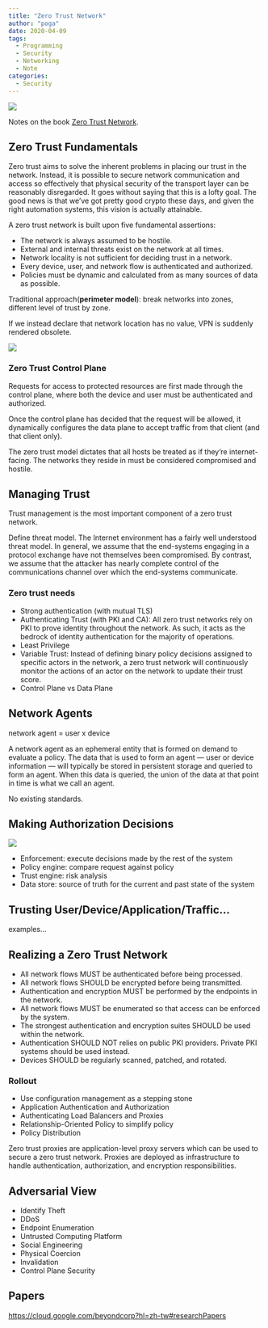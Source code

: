 ```yaml
---
title: "Zero Trust Network"
author: "poga"
date: 2020-04-09
tags:
  - Programming
  - Security
  - Networking
  - Note
categories:
  - Security
---
```


![](/post/2020-04-09_zero-trust-network/book.jpg)

Notes on the book [Zero Trust Network](https://www.amazon.com/Zero-Trust-Networks-Building-Untrusted/dp/1491962194).

<!--more-->

## Zero Trust Fundamentals

Zero trust aims to solve the inherent problems in placing our trust in the network. Instead, it is possible to secure network communication and access so effectively that physical security of the transport layer can be reasonably disregarded. It goes without saying that this is a lofty goal. The good news is that we’ve got pretty good crypto these days, and given the right automation systems, this vision is actually attainable.

A zero trust network is built upon five fundamental assertions:

* The network is always assumed to be hostile.
* External and internal threats exist on the network at all times.
* Network locality is not sufficient for deciding trust in a network.
* Every device, user, and network flow is authenticated and authorized.
* Policies must be dynamic and calculated from as many sources of data as possible.

Traditional approach(**perimeter model**): break networks into zones, different level of trust by zone.

If we instead declare that network location has no value, VPN is suddenly rendered obsolete.

![](/post/2020-04-09_zero-trust-network/architecture.png)

### Zero Trust Control Plane

Requests for access to protected resources are first made through the control plane, where both the device and user must be authenticated and authorized.

Once the control plane has decided that the request will be allowed, it dynamically configures the data plane to accept traffic from that client (and that client only).

The zero trust model dictates that all hosts be treated as if they’re internet-facing. The networks they reside in must be considered compromised and hostile.

## Managing Trust
Trust management is the most important component of a zero trust network.

Define threat model. The Internet environment has a fairly well understood threat model. In general, we assume that the end-systems engaging in a protocol exchange have not themselves been compromised. By contrast, we assume that the attacker has nearly complete control of the communications channel over which the end-systems communicate.

### Zero trust needs

* Strong authentication (with mutual TLS)
* Authenticating Trust (with PKI and CA): All zero trust networks rely on PKI to prove identity throughout the network. As such, it acts as the bedrock of identity authentication for the majority of operations.
* Least Privilege
* Variable Trust: Instead of defining binary policy decisions assigned to specific actors in the network, a zero trust network will continuously monitor the actions of an actor on the network to update their trust score.
* Control Plane vs Data Plane

## Network Agents
network agent = user x device

A network agent as an ephemeral entity that is formed on demand to evaluate a policy. The data that is used to form an agent — user or device information — will typically be stored in persistent storage and queried to form an agent. When this data is queried, the union of the data at that point in time is what we call an agent.

No existing standards.

## Making Authorization Decisions

![](/post/2020-04-09_zero-trust-network/authorization.png)

* Enforcement: execute decisions made by the rest of the system
* Policy engine: compare request against policy
* Trust engine: risk analysis
* Data store: source of truth for the current and past state of the system

## Trusting User/Device/Application/Traffic...

examples...

## Realizing a Zero Trust Network

* All network flows MUST be authenticated before being processed.
* All network flows SHOULD be encrypted before being transmitted.
* Authentication and encryption MUST be performed by the endpoints in the network.
* All network flows MUST be enumerated so that access can be enforced by the system.
* The strongest authentication and encryption suites SHOULD be used within the network.
* Authentication SHOULD NOT relies on public PKI providers. Private PKI systems should be used instead.
* Devices SHOULD be regularly scanned, patched, and rotated.

### Rollout

* Use configuration management as a stepping stone
* Application Authentication and Authorization
* Authenticating Load Balancers and Proxies
* Relationship-Oriented Policy to simplify policy
* Policy Distribution

Zero trust proxies are application-level proxy servers which can be used to secure a zero trust network. Proxies are deployed as infrastructure to handle authentication, authorization, and encryption responsibilities.

## Adversarial View

* Identify Theft
* DDoS
* Endpoint Enumeration
* Untrusted Computing Platform
* Social Engineering
* Physical Coercion
* Invalidation
* Control Plane Security

## Papers

https://cloud.google.com/beyondcorp?hl=zh-tw#researchPapers

